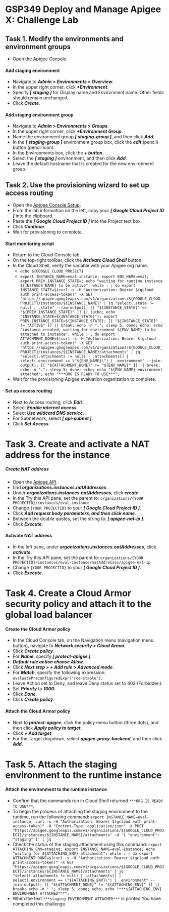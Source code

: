 # GSP349 Deploy and Manage Apigee X: Challenge Lab

## Task 1. Modify the environments and environment groups
- Open the [Apigee Console](https://apigee.google.com).
#### Add staging environment
- Navigate to ***Admin > Environments > Overview***.
- In the upper right corner, click ***+Environment***.
- Specify ***[ staging ]*** for Display name and Environment name. Other fields should remain unchanged.
- Click ***Create***.
#### Add staging environment group
- Navigate to ***Admin > Environments > Groups***.
- In the upper right corner, click ***+Environment Group***.
- Name the environment group ***[ staging-group ]***, and then click ***Add***.
- In the ***[ staging-group ]*** environment group box, click the ***edit*** (pencil) button (pencil icon).
- In the Environments box, click the ***+ button***.
- Select the ***[ staging ]*** environment, and then click ***Add***.
- Leave the default hostname that is created for the new environment group.

## Task 2. Use the provisioning wizard to set up access routing
- Open the [Apigee Console Setup](https://apigee.google.com/setup).
- From the lab information on the left, copy your ***[ Google Cloud Project ID ]*** into the clipboard.
- Paste the ***[ Google Cloud Project ID ]*** into the Project text box.
- Click ***Continue***.
- Wait for provisioning to complete.
#### Start monitoring script
- Return to the Cloud Console tab.
- On the top-right toolbar, click the ***Activate Cloud Shell*** button.
- In the Cloud Shell, verify the variable with your Apigee org name.
  - `echo ${GOOGLE_CLOUD_PROJECT}`
  - `export INSTANCE_NAME=eval-instance; export ENV_NAME=eval; export PREV_INSTANCE_STATE=; echo "waiting for runtime instance ${INSTANCE_NAME} to be active"; while : ; do export INSTANCE_STATE=$(curl -s -H "Authorization: Bearer $(gcloud auth print-access-token)" -X GET "https://apigee.googleapis.com/v1/organizations/${GOOGLE_CLOUD_PROJECT}/instances/${INSTANCE_NAME}" | jq "select(.state != null) | .state" --raw-output); [[ "${INSTANCE_STATE}" == "${PREV_INSTANCE_STATE}" ]] || (echo; echo "INSTANCE_STATE=${INSTANCE_STATE}"); export PREV_INSTANCE_STATE=${INSTANCE_STATE}; [[ "${INSTANCE_STATE}" != "ACTIVE" ]] || break; echo -n "."; sleep 5; done; echo; echo "instance created, waiting for environment ${ENV_NAME} to be attached to instance"; while : ; do export ATTACHMENT_DONE=$(curl -s -H "Authorization: Bearer $(gcloud auth print-access-token)" -X GET "https://apigee.googleapis.com/v1/organizations/${GOOGLE_CLOUD_PROJECT}/instances/${INSTANCE_NAME}/attachments" | jq "select(.attachments != null) | .attachments[] | select(.environment == \"${ENV_NAME}\") | .environment" --join-output); [[ "${ATTACHMENT_DONE}" != "${ENV_NAME}" ]] || break; echo -n "."; sleep 5; done; echo; echo "${ENV_NAME} environment attached"; echo "***ORG IS READY TO USE***";`
- Wait for the provisioning Apigee evaluation organization to complete.
#### Set up access routing
- Next to Access routing, click ***Edit***.
- Select ***Enable internet access***.
- Select ***Use wildcard DNS service***.
- For Subnetwork, select ***[ api-subnet ]***.
- Click ***Set Access***.

# Task 3. Create and activate a NAT address for the instance
##### Create NAT address
- Open the [Apigee API](https://cloud.google.com/apigee/docs/reference/apis/apigee/rest).
- find ***organizations.instances.natAddresses***.
- Under ***organizations.instances.natAddresses***, click ***create***.
- In the Try this API pane, set the parent to: `organizations/{YOUR PROJECTID}/instances/eval-instance`
- Change `{YOUR PROJECTID}` to your ***[ Google Cloud Project ID ]***.
- Click ***Add request body parameters, and then click name***.
- Between the double quotes, set the string to: ***[ apigee-nat-ip ]***.
- Click ***Execute***.
#### Activate NAT address
- In the left pane, under ***organizations.instances.natAddresses***, click ***activate***.
- In the Try this API pane, set the parent to: `organizations/{YOUR PROJECTID}/instances/eval-instance/natAddresses/apigee-nat-ip`
- Change `{YOUR PROJECTID}` to your ***[ Google Cloud Project ID ]***.
- Click ***Execute***.

# Task 4. Create a Cloud Armor security policy and attach it to the global load balancer
#### Create the Cloud Armor policy
- In the Cloud Console tab, on the Navigation menu (navigation menu button), navigate to ***Network security > Cloud Armor***.
- Click ***Create policy***.
- For ***Name***, specify ***[ protect-apigee ]***.
- ***Default rule action choose Allow***.
- Click ***Next step > + Add rule > Advanced mode***.
- For ***Match***, specify the following expression: `evaluatePreconfiguredExpr('rce-stable')`.
- Leave Action set to Deny, and leave Deny status set to 403 (Forbidden).
- Set ***Priority*** to ***1000***.
- Click ***Done***.
- Click ***Create policy***.
#### Attach the Cloud Armor policy
- Next to ***protect-apigee***, click the policy menu button (three dots), and then click ***Apply policy to target***.
- Click ***+ Add target***.
- For the Target dropdown, select ***apigee-proxy-backend***, and then click ***Add***.

# Task 5. Attach the staging environment to the runtime instance
#### Attach the environment to the runtime instance
- Confirm that the commands run in Cloud Shell returned `***ORG IS READY TO USE***`.
- To begin the process of attaching the staging environment to the runtime, run the following command:
`export INSTANCE_NAME=eval-instance; curl -s -H "Authorization: Bearer $(gcloud auth print-access-token)" -H "Content-Type: application/json" -X POST "https://apigee.googleapis.com/v1/organizations/${GOOGLE_CLOUD_PROJECT}/instances/${INSTANCE_NAME}/attachments" -d '{ "environment": "staging" }' | jq`
- Check the status of the staging attachment using this command:
`export ATTACHING_ENV=staging; export INSTANCE_NAME=eval-instance; echo "waiting for ${ATTACHING_ENV} attachment"; while : ; do export ATTACHMENT_DONE=$(curl -s -H "Authorization: Bearer $(gcloud auth print-access-token)" -X GET "https://apigee.googleapis.com/v1/organizations/${GOOGLE_CLOUD_PROJECT}/instances/${INSTANCE_NAME}/attachments" | jq "select(.attachments != null) | .attachments[] | select(.environment == \"${ATTACHING_ENV}\") | .environment" --join-output); [[ "${ATTACHMENT_DONE}" != "${ATTACHING_ENV}" ]] || break; echo -n "."; sleep 5; done; echo; echo "***${ATTACHING_ENV} ENVIRONMENT ATTACHED***";`
- When the text `***staging ENVIRONMENT ATTACHED***` is printed,You have completed this challenge.
